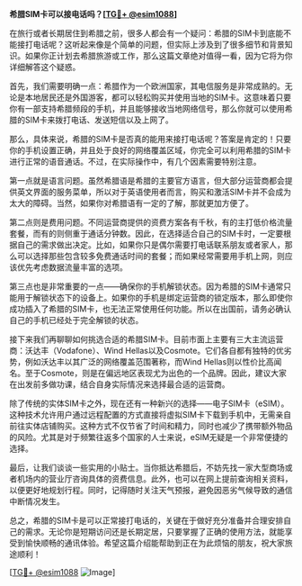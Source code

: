 **希腊SIM卡可以接电话吗？[[TG💪+ @esim1088](https://t.me/s/esim1088)]**

在旅行或者长期居住到希腊之前，很多人都会有一个疑问：希腊的SIM卡到底能不能接打电话呢？这听起来像是个简单的问题，但实际上涉及到了很多细节和背景知识。如果你正计划去希腊旅游或工作，那么这篇文章绝对值得一看，因为它将为你详细解答这个疑惑。

首先，我们需要明确一点：希腊作为一个欧洲国家，其电信服务是非常成熟的。无论是本地居民还是外国游客，都可以轻松购买并使用当地的SIM卡。这意味着只要你有一部支持希腊频段的手机，并且能够接收当地网络信号，那么你就可以使用希腊的SIM卡来拨打电话、发送短信以及上网了。

那么，具体来说，希腊的SIM卡是否真的能用来接打电话呢？答案是肯定的！只要你的手机设置正确，并且处于良好的网络覆盖区域，你完全可以利用希腊的SIM卡进行正常的语音通话。不过，在实际操作中，有几个因素需要特别注意。

第一点就是语言问题。虽然希腊语是希腊的主要官方语言，但大部分运营商都会提供英文界面的服务菜单，所以对于英语使用者而言，购买和激活SIM卡并不会成为太大的障碍。当然，如果你对希腊语有一定的了解，那就更加方便了。

第二点则是费用问题。不同运营商提供的资费方案各有千秋，有的主打低价格流量套餐，而有的则侧重于通话分钟数。因此，在选择适合自己的SIM卡时，一定要根据自己的需求做出决定。比如，如果你只是偶尔需要打电话联系朋友或者家人，那么可以选择那些包含较多免费通话时间的套餐；而如果经常需要用手机上网，则应该优先考虑数据流量丰富的选项。

第三点也是非常重要的一点——确保你的手机解锁状态。因为希腊的SIM卡通常只能用于解锁状态下的设备上。如果你的手机是绑定运营商的锁定版本，那么即使你成功插入了希腊的SIM卡，也无法正常使用任何功能。所以在出国前，请务必确认自己的手机已经处于完全解锁的状态。

接下来我们再聊聊如何挑选合适的希腊SIM卡。目前市面上主要有三大主流运营商：沃达丰（Vodafone）、Wind Hellas以及Cosmote。它们各自都有独特的优劣势，例如沃达丰以其广泛的网络覆盖范围著称，而Wind Hellas则以性价比高闻名。至于Cosmote，则是在偏远地区表现尤为出色的一个品牌。因此，建议大家在出发前多做功课，结合自身实际情况来选择最合适的运营商。

除了传统的实体SIM卡之外，现在还有一种新兴的选择——电子SIM卡（eSIM）。这种技术允许用户通过远程配置的方式直接将虚拟SIM卡下载到手机中，无需亲自前往实体店铺购买。这种方式不仅节省了时间和精力，同时也减少了携带额外物品的风险。尤其是对于频繁往返多个国家的人士来说，eSIM无疑是一个非常便捷的选择。

最后，让我们谈谈一些实用的小贴士。当你抵达希腊后，不妨先找一家大型商场或者机场内的营业厅咨询具体的资费信息。此外，也可以在网上提前查询相关资料，以便更好地规划行程。同时，记得随时关注天气预报，避免因恶劣气候导致的通信中断情况发生。

总之，希腊的SIM卡是可以正常接打电话的，关键在于做好充分准备并合理安排自己的需求。无论你是短期访问还是长期定居，只要掌握了正确的使用方法，就能享受到愉快顺畅的通讯体验。希望这篇介绍能帮助到正在为此烦恼的朋友，祝大家旅途顺利！

[[TG💪+ @esim1088](https://t.me/s/esim1088) ![Image](https://i.postimg.cc/4NQfJmqS/Snipaste-2025-05-13-00-14-12.png)]